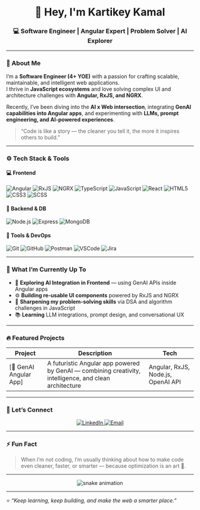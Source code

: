 <!--
  👋 Hi there! Thanks for checking out my profile.
  This README is meant to tell you a story — of a developer constantly evolving 🚀
-->

<h1 align="center">👋 Hey, I'm Kartikey Kamal</h1>
<h3 align="center">💻 Software Engineer | Angular Expert | Problem Solver | AI Explorer</h3>

---

### 🧠 About Me

I’m a **Software Engineer (4+ YOE)** with a passion for crafting scalable, maintainable, and intelligent web applications.  
I thrive in **JavaScript ecosystems** and love solving complex UI and architecture challenges with **Angular, RxJS, and NGRX**.  

Recently, I’ve been diving into the **AI x Web intersection**, integrating **GenAI capabilities into Angular apps**, and experimenting with **LLMs, prompt engineering, and AI-powered experiences**.  

> “Code is like a story — the cleaner you tell it, the more it inspires others to build.”

---

### ⚙️ Tech Stack & Tools

#### 💻 Frontend
![Angular](https://img.shields.io/badge/Angular-DD0031?style=for-the-badge&logo=angular&logoColor=white)
![RxJS](https://img.shields.io/badge/RxJS-B7178C?style=for-the-badge&logo=reactivex&logoColor=white)
![NGRX](https://img.shields.io/badge/NGRX-BA2BD2?style=for-the-badge&logo=ngrx&logoColor=white)
![TypeScript](https://img.shields.io/badge/TypeScript-007ACC?style=for-the-badge&logo=typescript&logoColor=white)
![JavaScript](https://img.shields.io/badge/JavaScript-F7DF1E?style=for-the-badge&logo=javascript&logoColor=black)
![React](https://img.shields.io/badge/React-20232A?style=for-the-badge&logo=react&logoColor=61DAFB)
![HTML5](https://img.shields.io/badge/HTML5-E34F26?style=for-the-badge&logo=html5&logoColor=white)
![CSS3](https://img.shields.io/badge/CSS3-1572B6?style=for-the-badge&logo=css3&logoColor=white)
![SCSS](https://img.shields.io/badge/SCSS-CC6699?style=for-the-badge&logo=sass&logoColor=white)

#### 🧩 Backend & DB
![Node.js](https://img.shields.io/badge/Node.js-339933?style=for-the-badge&logo=node.js&logoColor=white)
![Express](https://img.shields.io/badge/Express-000000?style=for-the-badge&logo=express&logoColor=white)
![MongoDB](https://img.shields.io/badge/MongoDB-4EA94B?style=for-the-badge&logo=mongodb&logoColor=white)

#### 🧠 Tools & DevOps
![Git](https://img.shields.io/badge/Git-F05032?style=for-the-badge&logo=git&logoColor=white)
![GitHub](https://img.shields.io/badge/GitHub-181717?style=for-the-badge&logo=github)
![Postman](https://img.shields.io/badge/Postman-FF6C37?style=for-the-badge&logo=postman&logoColor=white)
![VSCode](https://img.shields.io/badge/VSCode-007ACC?style=for-the-badge&logo=visualstudiocode&logoColor=white)
![Jira](https://img.shields.io/badge/Jira-0052CC?style=for-the-badge&logo=jira&logoColor=white)

---

### 🚀 What I’m Currently Up To
- 🧠 **Exploring AI Integration in Frontend** — using GenAI APIs inside Angular apps  
- ⚙️ **Building re-usable UI components** powered by RxJS and NGRX  
- 🌱 **Sharpening my problem-solving skills** via DSA and algorithm challenges in JavaScript  
- 📚 **Learning** LLM integrations, prompt design, and conversational UX

---

### 🔥 Featured Projects

| Project | Description | Tech |
|----------|--------------|------|
| [🧠 GenAI Angular App]| A futuristic Angular app powered by GenAI — combining creativity, intelligence, and clean architecture | Angular, RxJS, Node.js, OpenAI API |

---

### 💬 Let’s Connect

<p align="center">
  <a href="https://www.linkedin.com/in/kartikey-kamal-949a0119b">
    <img src="https://img.shields.io/badge/LinkedIn-0077B5?style=for-the-badge&logo=linkedin&logoColor=white" alt="LinkedIn"/>
  </a>
  <a href="mailto:kamalkartikey70@gmail.com">
    <img src="https://img.shields.io/badge/Email-D14836?style=for-the-badge&logo=gmail&logoColor=white" alt="Email"/>
  </a>
</p>

---

### ⚡ Fun Fact
> When I’m not coding, I’m usually thinking about how to make code even cleaner, faster, or smarter — because optimization is an art 🎨.

---

<p align="center">
  <img src="https://github.com/kartikeyk12/kartikeyk12/blob/output/github-contribution-grid-snake.svg" alt="snake animation">
</p>

---

⭐️ *“Keep learning, keep building, and make the web a smarter place.”*
